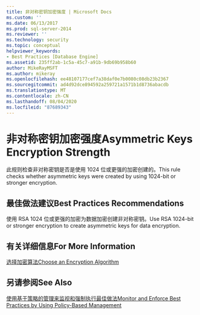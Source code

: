 ```yaml
---
title: 非对称密钥加密强度 | Microsoft Docs
ms.custom: ''
ms.date: 06/13/2017
ms.prod: sql-server-2014
ms.reviewer: ''
ms.technology: security
ms.topic: conceptual
helpviewer_keywords:
- Best Practices [Database Engine]
ms.assetid: 235ff2ab-1c5a-45c7-a91b-9db69b958b60
author: MikeRayMSFT
ms.author: mikeray
ms.openlocfilehash: ee48107177cef7a38daf0e7b0080c08db23b2367
ms.sourcegitcommit: ad4d92dce894592a259721a1571b1d8736abacdb
ms.translationtype: MT
ms.contentlocale: zh-CN
ms.lasthandoff: 08/04/2020
ms.locfileid: "87689343"
---
```

# <a name="asymmetric-keys-encryption-strength"></a><span data-ttu-id="bdcec-102">非对称密钥加密强度</span><span class="sxs-lookup"><span data-stu-id="bdcec-102">Asymmetric Keys Encryption Strength</span></span>
  <span data-ttu-id="bdcec-103">此规则检查非对称密钥是否是使用 1024 位或更强的加密创建的。</span><span class="sxs-lookup"><span data-stu-id="bdcec-103">This rule checks whether asymmetric keys were created by using 1024-bit or stronger encryption.</span></span>  
  
## <a name="best-practices-recommendations"></a><span data-ttu-id="bdcec-104">最佳做法建议</span><span class="sxs-lookup"><span data-stu-id="bdcec-104">Best Practices Recommendations</span></span>  
 <span data-ttu-id="bdcec-105">使用 RSA 1024 位或更强的加密为数据加密创建非对称密钥。</span><span class="sxs-lookup"><span data-stu-id="bdcec-105">Use RSA 1024-bit or stronger encryption to create asymmetric keys for data encryption.</span></span>  
  
## <a name="for-more-information"></a><span data-ttu-id="bdcec-106">有关详细信息</span><span class="sxs-lookup"><span data-stu-id="bdcec-106">For More Information</span></span>  
 [<span data-ttu-id="bdcec-107">选择加密算法</span><span class="sxs-lookup"><span data-stu-id="bdcec-107">Choose an Encryption Algorithm</span></span>](../security/encryption/choose-an-encryption-algorithm.md)  
  
## <a name="see-also"></a><span data-ttu-id="bdcec-108">另请参阅</span><span class="sxs-lookup"><span data-stu-id="bdcec-108">See Also</span></span>  
 [<span data-ttu-id="bdcec-109">使用基于策略的管理来监视和强制执行最佳做法</span><span class="sxs-lookup"><span data-stu-id="bdcec-109">Monitor and Enforce Best Practices by Using Policy-Based Management</span></span>](monitor-and-enforce-best-practices-by-using-policy-based-management.md)  
  
  
